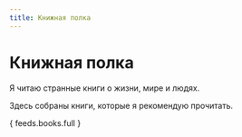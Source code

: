 ```yaml
---
title: Книжная полка
---
```

# Книжная полка

Я&nbsp;читаю странные книги о&nbsp;жизни, мире и&nbsp;людях.

Здесь собраны книги, которые я&nbsp;рекомендую прочитать.

{ feeds.books.full }
